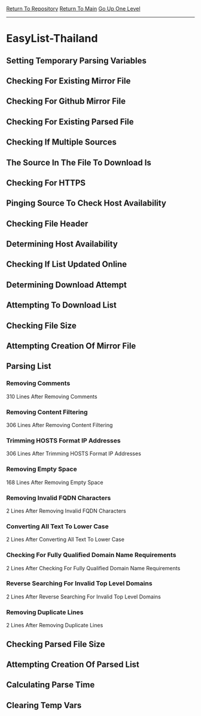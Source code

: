 [Return To Repository](https://github.com/deathbybandaid/piholeparser/)
[Return To Main](https://github.com/deathbybandaid/piholeparser/blob/master/RecentRunLogs/Mainlog.md)
[Go Up One Level](https://github.com/deathbybandaid/piholeparser/blob/master/RecentRunLogs/TopLevelScripts/30-Processing-External-Blacklists.md)
____________________________________
# EasyList-Thailand
## Setting Temporary Parsing Variables
## Checking For Existing Mirror File
## Checking For Github Mirror File
## Checking For Existing Parsed File
## Checking If Multiple Sources
## The Source In The File To Download Is
## Checking For HTTPS
## Pinging Source To Check Host Availability
## Checking File Header
## Determining Host Availability
## Checking If List Updated Online
## Determining Download Attempt
## Attempting To Download List
## Checking File Size
## Attempting Creation Of Mirror File
## Parsing List
### Removing Comments
310 Lines After Removing Comments
### Removing Content Filtering
306 Lines After Removing Content Filtering
### Trimming HOSTS Format IP Addresses
306 Lines After Trimming HOSTS Format IP Addresses
### Removing Empty Space
168 Lines After Removing Empty Space
### Removing Invalid FQDN Characters
2 Lines After Removing Invalid FQDN Characters
### Converting All Text To Lower Case
2 Lines After Converting All Text To Lower Case
### Checking For Fully Qualified Domain Name Requirements
2 Lines After Checking For Fully Qualified Domain Name Requirements
### Reverse Searching For Invalid Top Level Domains
2 Lines After Reverse Searching For Invalid Top Level Domains
### Removing Duplicate Lines
2 Lines After Removing Duplicate Lines
## Checking Parsed File Size
## Attempting Creation Of Parsed List
## Calculating Parse Time
## Clearing Temp Vars
